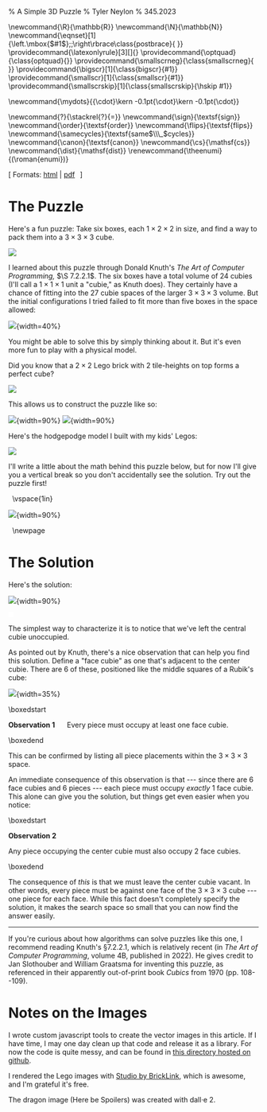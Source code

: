% A Simple 3D Puzzle
% Tyler Neylon
% 345.2023

\newcommand{\R}{\mathbb{R}}
\newcommand{\N}{\mathbb{N}}
\newcommand{\eqnset}[1]{\left.\mbox{$#1$}\;\;\right\rbrace\class{postbrace}{ }}
\providecommand{\latexonlyrule}[3][]{}
\providecommand{\optquad}{\class{optquad}{}}
\providecommand{\smallscrneg}{\class{smallscrneg}{ }}
\providecommand{\bigscr}[1]{\class{bigscr}{#1}}
\providecommand{\smallscr}[1]{\class{smallscr}{#1}}
\providecommand{\smallscrskip}[1]{\class{smallscrskip}{\hskip #1}}

\newcommand{\mydots}{{\cdot}\kern -0.1pt{\cdot}\kern -0.1pt{\cdot}}

\newcommand{\?}{\stackrel{?}{=}}
\newcommand{\sign}{\textsf{sign}}
\newcommand{\order}{\textsf{order}}
\newcommand{\flips}{\textsf{flips}}
\newcommand{\samecycles}{\textsf{same$\\\_$cycles}}
\newcommand{\canon}{\textsf{canon}}
\newcommand{\cs}{\mathsf{cs}}
\newcommand{\dist}{\mathsf{dist}}
\renewcommand{\theenumi}{(\roman{enumi})}

[
Formats:
 [html](http://tylerneylon.com/a/lego_puzzle/lego_puzzle.html) |
 [pdf](http://tylerneylon.com/a/lego_puzzle/lego_puzzle.pdf)
 $\,$
]

# The Puzzle

Here's a fun puzzle: Take six boxes, each $1\times 2\times 2$ in size,
and find a way to pack them into a $3\times 3\times 3$ cube.

![](img/img1.svg)

I learned about this puzzle through Donald Knuth's
*The Art of Computer Programming,* $\S 7.2.2.1$.
The six boxes have a total volume of 24 cubies (I'll call a $1\times 1\times 1$
unit a "cubie," as Knuth does). They certainly have a chance of
fitting into the 27 cubie spaces of the larger $3\times 3\times 3$
volume. But the initial configurations I tried failed to fit more than
five boxes in the space allowed:

![](img/img3.svg){width=40%}

You might be able to solve this by simply thinking about it.
But it's even more fun to play with a physical model.

Did you know that a $2\times 2$ Lego brick with 2
tile-heights on top forms a perfect cube?

![](img/annotated_lego_cube.png)

This allows us to construct the puzzle like so:

![](img/piece_steps2.png){width=90%}
![](img/puzzle_box_steps.png){width=90%}

Here's the hodgepodge model I built with my kids' Legos:

![](img/home_model.jpg)

I'll write a little about the math behind this puzzle below,
but for now I'll give you a vertical break so you don't
accidentally see the solution. Try out the puzzle first!

<p>&nbsp;
\vspace{1in}

![](img/here_be_spoilers.jpg){width=90%}

<p>&nbsp;
\newpage

# The Solution

Here's the solution:

![](img/solution_steps.svg){width=90%}

<svg width="10" height="10" version="1.1"
     style="background-color:#fff"
     id="solution" xmlns="http://www.w3.org/2000/svg">
</svg>

The simplest way to characterize it is to
notice that we've left the central cubie unoccupied.

As pointed out by Knuth, there's a nice observation
that can help you find this solution.
Define a "face cubie" as one that's adjacent to the center
cubie. There are 6 of these, positioned like the
middle squares of a Rubik's cube:

![](img/face_cubies.svg){width=35%}

<div class="box"> \boxedstart

**Observation 1** $\quad$
Every piece must occupy at least one face cubie.

\boxedend </div>

This can be confirmed by listing all piece
placements within the $3\times 3\times 3$ space.

An immediate consequence of this observation is that ---
since there are 6 face cubies and 6 pieces ---
each piece must occupy *exactly* 1 face cubie.
This alone can give you the solution, but things get
even easier when you notice:

<div class="box"> \boxedstart

**Observation 2** $\quad$

Any piece occupying the center cubie must also
occupy 2 face cubies.

\boxedend </div>

The consequence of *this* is that we must leave
the center cubie vacant. In other words, every
piece must be against one face of the
$3\times 3\times 3$ cube --- one piece for each
face. While this fact doesn't completely specify
the solution, it makes the search space so small
that you can now find the answer easily.

---

If you're curious about how algorithms can solve
puzzles like this one, I recommend reading Knuth's
§7.2.2.1, which is relatively recent
(in *The Art of Computer Programming*, volume 4B, published
in 2022).
He gives credit to Jan Slothouber and William Graatsma for
inventing this puzzle, as referenced in their apparently out-of-print
book *Cubics* from 1970 (pp. 108--109).

# Notes on the Images

I wrote custom javascript tools to create the vector images in this article. If
I have time, I may one day clean up that code and release it as a library. For
now the code is quite messy, and can be found in [this directory hosted on
github](https://github.com/tylerneylon/math/tree/master/lego_puzzle/img_src).

I rendered the Lego images with
[Studio by BrickLink](https://www.bricklink.com/v3/studio/download.page), which
is awesome, and I'm grateful it's free.

The dragon image (Here be Spoilers) was created with dall·e 2.

